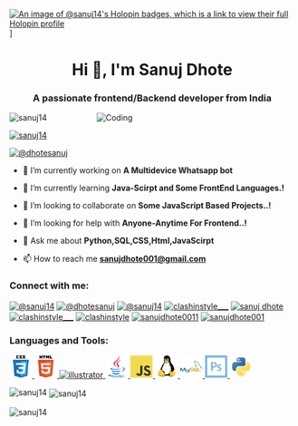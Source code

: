 [![An image of @sanuj14's Holopin badges, which is a link to view their full Holopin profile](https://holopin.me/sanuj14)](https://holopin.io/@sanuj14)]
<h1 align="center">Hi 👋, I'm Sanuj Dhote</h1>
<h3 align="center">A passionate frontend/Backend developer from India</h3>
<img align="right" alt="Coding" width="350" src="https://cdn.dribbble.com/users/1292677/screenshots/6139167/avento.gif">



<p align="left"> <img src="https://komarev.com/ghpvc/?username=sanuj14&label=Profile%20views&color=0e75b6&style=flat" alt="sanuj14" /> </p>

<p align="left"> <a href="https://github.com/ryo-ma/github-profile-trophy"><img src="https://github-profile-trophy.vercel.app/?username=sanuj14" alt="sanuj14" /></a> </p>

<p align="left"> <a href="https://twitter.com/@dhotesanuj" target="blank"><img src="https://img.shields.io/twitter/follow/@dhotesanuj?logo=twitter&style=for-the-badge" alt="@dhotesanuj" /></a> </p>

- 🔭 I’m currently working on **A Multidevice Whatsapp bot**

- 🌱 I’m currently learning **Java-Scirpt and Some FrontEnd Languages.!**

- 👯 I’m looking to collaborate on **Some JavaScript Based Projects..!**

- 🤝 I’m looking for help with **Anyone-Anytime For Frontend..!**

- 💬 Ask me about **Python,SQL,CSS,Html,JavaScirpt**

- 📫 How to reach me **sanujdhote001@gmail.com**

<h3 align="left">Connect with me:</h3>
<p align="left">
<a href="https://codepen.io/@sanuj14" target="blank"><img align="center" src="https://raw.githubusercontent.com/rahuldkjain/github-profile-readme-generator/master/src/images/icons/Social/codepen.svg" alt="@sanuj14" height="30" width="40" /></a>
<a href="https://twitter.com/@dhotesanuj" target="blank"><img align="center" src="https://raw.githubusercontent.com/rahuldkjain/github-profile-readme-generator/master/src/images/icons/Social/twitter.svg" alt="@dhotesanuj" height="30" width="40" /></a>
<a href="https://stackoverflow.com/users/@sanuj14" target="blank"><img align="center" src="https://raw.githubusercontent.com/rahuldkjain/github-profile-readme-generator/master/src/images/icons/Social/stack-overflow.svg" alt="@sanuj14" height="30" width="40" /></a>
<a href="https://codesandbox.com/clashinstyle___" target="blank"><img align="center" src="https://raw.githubusercontent.com/rahuldkjain/github-profile-readme-generator/master/src/images/icons/Social/codesandbox.svg" alt="clashinstyle___" height="30" width="40" /></a>
<a href="https://fb.com/sanuj dhote" target="blank"><img align="center" src="https://raw.githubusercontent.com/rahuldkjain/github-profile-readme-generator/master/src/images/icons/Social/facebook.svg" alt="sanuj dhote" height="30" width="40" /></a>
<a href="https://instagram.com/clashinstyle___" target="blank"><img align="center" src="https://raw.githubusercontent.com/rahuldkjain/github-profile-readme-generator/master/src/images/icons/Social/instagram.svg" alt="clashinstyle___" height="30" width="40" /></a>
<a href="https://www.youtube.com/c/clashinstyle" target="blank"><img align="center" src="https://raw.githubusercontent.com/rahuldkjain/github-profile-readme-generator/master/src/images/icons/Social/youtube.svg" alt="clashinstyle" height="30" width="40" /></a>
<a href="https://www.hackerrank.com/sanujdhote0011" target="blank"><img align="center" src="https://raw.githubusercontent.com/rahuldkjain/github-profile-readme-generator/master/src/images/icons/Social/hackerrank.svg" alt="sanujdhote0011" height="30" width="40" /></a>
<a href="https://www.leetcode.com/sanujdhote001" target="blank"><img align="center" src="https://raw.githubusercontent.com/rahuldkjain/github-profile-readme-generator/master/src/images/icons/Social/leet-code.svg" alt="sanujdhote001" height="30" width="40" /></a>
</p>

<h3 align="left">Languages and Tools:</h3>
<p align="left"> <a href="https://www.w3schools.com/css/" target="_blank" rel="noreferrer"> <img src="https://raw.githubusercontent.com/devicons/devicon/master/icons/css3/css3-original-wordmark.svg" alt="css3" width="40" height="40"/> </a> <a href="https://www.w3.org/html/" target="_blank" rel="noreferrer"> <img src="https://raw.githubusercontent.com/devicons/devicon/master/icons/html5/html5-original-wordmark.svg" alt="html5" width="40" height="40"/> </a> <a href="https://www.adobe.com/in/products/illustrator.html" target="_blank" rel="noreferrer"> <img src="https://www.vectorlogo.zone/logos/adobe_illustrator/adobe_illustrator-icon.svg" alt="illustrator" width="40" height="40"/> </a> <a href="https://www.java.com" target="_blank" rel="noreferrer"> <img src="https://raw.githubusercontent.com/devicons/devicon/master/icons/java/java-original.svg" alt="java" width="40" height="40"/> </a> <a href="https://developer.mozilla.org/en-US/docs/Web/JavaScript" target="_blank" rel="noreferrer"> <img src="https://raw.githubusercontent.com/devicons/devicon/master/icons/javascript/javascript-original.svg" alt="javascript" width="40" height="40"/> </a> <a href="https://www.linux.org/" target="_blank" rel="noreferrer"> <img src="https://raw.githubusercontent.com/devicons/devicon/master/icons/linux/linux-original.svg" alt="linux" width="40" height="40"/> </a> <a href="https://www.mysql.com/" target="_blank" rel="noreferrer"> <img src="https://raw.githubusercontent.com/devicons/devicon/master/icons/mysql/mysql-original-wordmark.svg" alt="mysql" width="40" height="40"/> </a> <a href="https://www.photoshop.com/en" target="_blank" rel="noreferrer"> <img src="https://raw.githubusercontent.com/devicons/devicon/master/icons/photoshop/photoshop-line.svg" alt="photoshop" width="40" height="40"/> </a> <a href="https://www.python.org" target="_blank" rel="noreferrer"> <img src="https://raw.githubusercontent.com/devicons/devicon/master/icons/python/python-original.svg" alt="python" width="40" height="40"/> </a> </p>

<p><img align="left" src="https://github-readme-stats.vercel.app/api/top-langs?username=sanuj14&show_icons=true&locale=en&layout=compact" alt="sanuj14" /></p>

<p>&nbsp;<img align="center" src="https://github-readme-stats.vercel.app/api?username=sanuj14&show_icons=true&locale=en" alt="sanuj14" /></p>

<p><img align="center" src="https://github-readme-streak-stats.herokuapp.com/?user=sanuj14&" alt="sanuj14" /></p>
